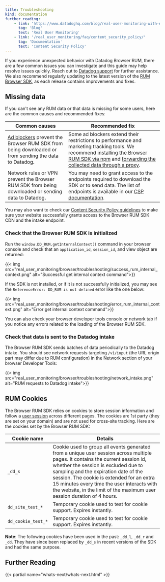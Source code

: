 ```yaml
---
title: Troubleshooting
kind: documentation
further_reading:
    - link: 'https://www.datadoghq.com/blog/real-user-monitoring-with-datadog/'
      tag: 'Blog'
      text: 'Real User Monitoring'
    - link: '/real_user_monitoring/faq/content_security_policy/'
      tag: 'Documentation'
      text: 'Content Security Policy'
---
```


If you experience unexpected behavior with Datadog Browser RUM, there are a few common issues you can investigate and this guide may help resolve issues quickly. Reach out to [Datadog support][1] for further assistance. We also recommend regularly updating to the latest version of the [RUM Browser SDK][2], as each release contains improvements and fixes.

## Missing data

If you can't see any RUM data or that data is missing for some users, here are the common causes and recommended fixes:

| Common causes                                                                                               | Recommended fix                                                                                                                                                                                          |
| ----------------------------------------------------------------------------------------------------------- | -------------------------------------------------------------------------------------------------------------------------------------------------------------------------------------------------------- |
| [Ad blockers][3] prevent the Browser RUM SDK from being downloaded or from sending the data to Datadog.     | Some ad blockers extend their restrictions to performance and marketing tracking tools. We recommend [installing the Browser RUM SDK via npm][4] and [forwarding the collected data through a proxy][5]. |
| Network rules or VPN prevent the Browser RUM SDK from being downloaded or sending data to Datadog. | You may need to grant access to the endpoints required to download the SDK or to send data. The list of endpoints is available in our [CSP documentation][6].                                        |

You may also want to check our [Content Security Policy guidelines][6] to make sure your website successfully grants access to the Browser RUM SDK CDN and the intake endpoint.

### Check that the Browser RUM SDK is initialized

Run the `window.DD_RUM.getInternalContext()` command in your browser console and check that an `application_id`, `session_id`, and view object are returned:

{{< img src="real_user_monitoring/browser/troubleshooting/success_rum_internal_context.png" alt="Successful get internal context command">}}

If the SDK is not installed, or if it is not successfully initialized, you may see the `ReferenceError: DD_RUM is not defined` error like the one below:

{{< img src="real_user_monitoring/browser/troubleshooting/error_rum_internal_context.png" alt="Error get internal context command">}}

You can also check your browser developer tools console or network tab if you notice any errors related to the loading of the Browser RUM SDK.

### Check that data is sent to the Datadog intake

The Browser RUM SDK sends batches of data periodically to the Datadog intake. You should see network requests targeting `/v1/input` (the URL origin part may differ due to RUM configuration) in the Network section of your browser Developer Tools:

{{< img src="real_user_monitoring/browser/troubleshooting/network_intake.png" alt="RUM requests to Datadog intake">}}

## RUM Cookies

The Browser RUM SDK relies on cookies to store session information and follow a [user session][7] across different pages. The cookies are 1st party (they are set on your domain) and are not used for cross-site tracking. Here are the cookies set by the Browser RUM SDK:

| Cookie name        | Details                                                                                                                                                                                                                                                                                                  |
| ------------------ | -------------------------------------------------------------------------------------------------------------------------------------------------------------------------------------------------------------------------------------------------------------------------------------------------------- |
| `_dd_s`             | Cookie used to group all events generated from a unique user session across multiple pages. It contains the current session id, whether the session is excluded due to sampling and the expiration date of the session. The cookie is extended for an extra 15 minutes every time the user interacts with the website, in the limit of the maximum user session duration of 4 hours.|
| `dd_site_test_*`   | Temporary cookie used to test for cookie support. Expires instantly.                                                                                                                                                                                                                                     |
| `dd_cookie_test_*` | Temporary cookie used to test for cookie support. Expires instantly.                                                                                                                                                                                                                                     |

**Note**: The following cookies have been used in the past: `_dd_l`, `_dd_r` and `_dd`. They have since been replaced by `_dd_s` in recent versions of the SDK and had the same purpose.

## Further Reading

{{< partial name="whats-next/whats-next.html" >}}

[1]: /help
[2]: https://github.com/DataDog/browser-sdk/blob/master/CHANGELOG.md
[3]: https://en.wikipedia.org/wiki/Ad_blocking
[4]: /real_user_monitoring/browser/#npm
[5]: /real_user_monitoring/faq/proxy_rum_data/?tab=npm
[6]: /real_user_monitoring/faq/content_security_policy/
[7]: /real_user_monitoring/browser/data_collected/?tab=session
